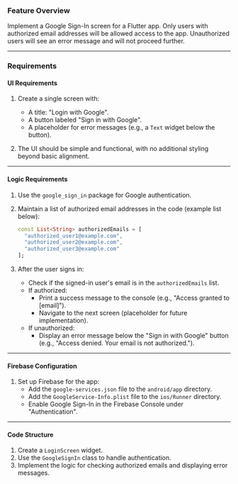 ### **Feature Overview**
Implement a Google Sign-In screen for a Flutter app. Only users with authorized email addresses will be allowed access to the app. Unauthorized users will see an error message and will not proceed further.

---

### **Requirements**

#### **UI Requirements**
1. Create a single screen with:
   - A title: "Login with Google".
   - A button labeled "Sign in with Google".
   - A placeholder for error messages (e.g., a `Text` widget below the button).

2. The UI should be simple and functional, with no additional styling beyond basic alignment.

---

#### **Logic Requirements**
1. Use the `google_sign_in` package for Google authentication.
2. Maintain a list of authorized email addresses in the code (example list below):
   ```dart
   const List<String> authorizedEmails = [
     "authorized_user1@example.com",
     "authorized_user2@example.com",
     "authorized_user3@example.com"
   ];
   ```

3. After the user signs in:
   - Check if the signed-in user's email is in the `authorizedEmails` list.
   - If authorized:
     - Print a success message to the console (e.g., "Access granted to [email]").
     - Navigate to the next screen (placeholder for future implementation).
   - If unauthorized:
     - Display an error message below the "Sign in with Google" button (e.g., "Access denied. Your email is not authorized.").

---

#### **Firebase Configuration**
1. Set up Firebase for the app:
   - Add the `google-services.json` file to the `android/app` directory.
   - Add the `GoogleService-Info.plist` file to the `ios/Runner` directory.
   - Enable Google Sign-In in the Firebase Console under "Authentication".

---

#### **Code Structure**
1. Create a `LoginScreen` widget.
2. Use the `GoogleSignIn` class to handle authentication.
3. Implement the logic for checking authorized emails and displaying error messages.

